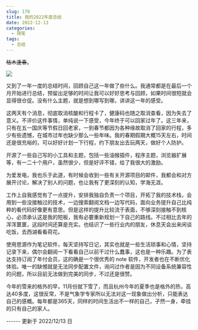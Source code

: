 ```yaml
---
slug: 178
title: 我的2022年度总结
date: 2022-12-13
categories: 
  - 随笔
tags: 
  - 总结
---
```


~~枯木逢春~~。

![](https://img.zburu.com/i/20221213/20221213.5d07nb80or4.webp)

又到了一年一度的总结时间，回顾自己这一年做了些什么。我通常都是在最后一个月开始进行总结，预留出足够的时间让我可以好好思考与回顾，如果时间很短就会显得很仓促。没有什么主题，就是想到哪写到哪，讲讲这一年的感受。

这两天有个消息，彻底取消核酸和行程卡了，健康码也随之取消查看，因为失去了意义。不评价这件事情，单纯说一下感受，今年终于可以回家过年了。这三年来，只有在五一国庆等节假日回老家，一到春节都因为各种缘故取消了回家的行程，多少有些遗憾，在城市过年也缺少那么一些年味。我的春期假期大概15天左右，时间还是很充裕的，可以好好计划一下行程，约下朋友出去玩两天，做好个人防护。

开源了一些自己写的小工具和主题，包括一些油猴插件，程序主题，浏览器扩展等，有一二十个用户，虽然很少，但是好评不错，给了我很大的激励。

为爱发电，我也乐于此道，有时候会收到一些有关开源项目的邮件，我都会和对方展开讨论，解决了别人的问题，也让我有了更深刻的认知，学海无涯。

工作上自我感觉有了一点提升，安排我独自负责一个项目，开拓了我的技术栈，会用到一些没接触过的技术，一边搜索翻阅文档一边写代码，面向业务提升自己比纯粹的看代码好像更有意思。但是这样的提升比较流于表面，不够深刻接触不到核心，必须承认这是我的短板，我有必要重新规划一下自己的路线。不过相比去年的浑浑噩噩，这段时间还算是充实。也结识了一些行业内的朋友，休息天会出来闲谈吃饭，去西湖看看荷花。

使用思源作为笔记软件，每天坚持写日记，其实也就是一些生活琐事和心情，坚持记录下来，偶尔会翻阅一下看看自己以前干过什么蠢事，这也是一种乐趣。为了表达支持订阅了年付会员，这的确是一个很优秀的 note 软件，开发者也在不断优化体验。唯一的缺憾就是无法同步配置文件，询问过作者是因为不同设备系统兼容性的问题，所以目前无法做到完美的同步，不过还是很赞。

今年的雪来的格外的早，11月份就下雪了，而且杭州今年的夏季也是格外的热，高达40多度，这很反常，不是气象学专家所以无法对这一现象做出分析，只能表达自己的感概。每年都是365天，同样的时间生活出不一样的自己，孑然一身，牵挂的只有自己的家人。

------ 更新于 2022/12/13 日